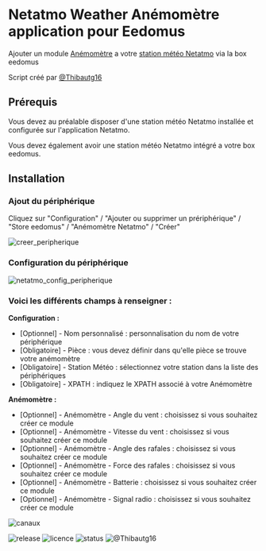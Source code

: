 # Netatmo Weather Anémomètre application pour Eedomus
Ajouter un module [Anémomètre](https://www.netatmo.com/fr-FR/product/weather/weatherstation/accessories#windgauge) a votre [station météo Netatmo](https://www.netatmo.com/fr-FR/product/weather/) via la box eedomus

Script créé par [@Thibautg16](https://twitter.com/Thibautg16/)

## Prérequis 
Vous devez au préalable disposer d'une station météo Netatmo installée et configurée sur l'application Netatmo.

Vous devez également avoir une station météo Netatmo intégré a votre box eedomus.

## Installation
### Ajout du périphérique 
Cliquez sur "Configuration" / "Ajouter ou supprimer un prériphérique" / "Store eedomus" / "Anémomètre Netatmo" / "Créer"

![creer_peripherique](https://user-images.githubusercontent.com/4451322/38276357-07f1c33c-3795-11e8-9b85-a5846112024f.png)


### Configuration du périphérique
![netatmo_config_peripherique](https://user-images.githubusercontent.com/4451322/37548114-fdfe2014-2975-11e8-87f6-3e9ba928cecd.png)


### Voici les différents champs à renseigner :

**Configuration :**

* [Optionnel] - Nom personnalisé : personnalisation du nom de votre périphérique
* [Obligatoire] - Pièce : vous devez définir dans qu'elle pièce se trouve votre anémomètre
* [Obligatoire] - Station Météo : sélectionnez votre station dans la liste des périphériques
* [Obligatoire] - XPATH : indiquez le XPATH associé à votre Anémomètre

**Anémomètre :**

* [Optionnel] - Anémomètre - Angle du vent : choisissez si vous souhaitez créer ce module
* [Optionnel] - Anémomètre - Vitesse du vent : choisissez si vous souhaitez créer ce module
* [Optionnel] - Anémomètre - Angle des rafales : choisissez si vous souhaitez créer ce module
* [Optionnel] - Anémomètre - Force des rafales : choisissez si vous souhaitez créer ce module
* [Optionnel] - Anémomètre - Batterie : choisissez si vous souhaitez créer ce module
* [Optionnel] - Anémomètre - Signal radio : choisissez si vous souhaitez créer ce module


![canaux](https://user-images.githubusercontent.com/4451322/38276484-7331612a-3795-11e8-9f7d-b22cd438b510.png)



![release](https://img.shields.io/github/release/Thibautg16/NetatmoWeatherAnemometreAppEedomus.svg?style=for-the-badge)
![licence](https://img.shields.io/github/license/Thibautg16/NetatmoWeatherAnemometreAppEedomus.svg?style=for-the-badge)
![status](https://img.shields.io/badge/Status-Prod-green.svg?style=for-the-badge)
![@Thibautg16](https://img.shields.io/badge/twitter-@Thibautg16-blue.svg?style=for-the-badge)